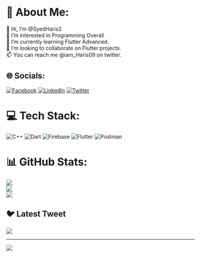 # 💫 About Me:
👋 Hi, I’m @SyedHaris2<br>👀 I’m interested in Programming Overall<br>🌱 I’m currently learning Flutter Advanced.<br>💞️ I’m looking to collaborate on Flutter projects.<br>📫 You can reach me @iam_Haris09 on twitter.


## 🌐 Socials:
[![Facebook](https://img.shields.io/badge/Facebook-%231877F2.svg?logo=Facebook&logoColor=white)](https://facebook.com/syedharis.hasan.3) [![LinkedIn](https://img.shields.io/badge/LinkedIn-%230077B5.svg?logo=linkedin&logoColor=white)](https://linkedin.com/in/syed-haris-3792b5236) [![Twitter](https://img.shields.io/badge/Twitter-%231DA1F2.svg?logo=Twitter&logoColor=white)](https://twitter.com/@iam_Haris09) 

# 💻 Tech Stack:
![C++](https://img.shields.io/badge/c++-%2300599C.svg?style=for-the-badge&logo=c%2B%2B&logoColor=white) ![Dart](https://img.shields.io/badge/dart-%230175C2.svg?style=for-the-badge&logo=dart&logoColor=white) ![Firebase](https://img.shields.io/badge/firebase-%23039BE5.svg?style=for-the-badge&logo=firebase) ![Flutter](https://img.shields.io/badge/Flutter-%2302569B.svg?style=for-the-badge&logo=Flutter&logoColor=white) ![Postman](https://img.shields.io/badge/Postman-FF6C37?style=for-the-badge&logo=postman&logoColor=white)
# 📊 GitHub Stats:
![](https://github-readme-stats.vercel.app/api?username=SyedHaris2&theme=dark&hide_border=false&include_all_commits=false&count_private=false)<br/>
![](https://github-readme-streak-stats.herokuapp.com/?user=SyedHaris2&theme=dark&hide_border=false)<br/>
![](https://github-readme-stats.vercel.app/api/top-langs/?username=SyedHaris2&theme=dark&hide_border=false&include_all_commits=false&count_private=false&layout=compact)

## 🐦 Latest Tweet
[![](https://gtce.itsvg.in/api?username=@iam_Haris09)](https://github.com/VishwaGauravIn/github-twitter-card-embed)

---
[![](https://visitcount.itsvg.in/api?id=SyedHaris2&icon=0&color=0)](https://visitcount.itsvg.in)

<!-- Proudly created with GPRM ( https://gprm.itsvg.in ) -->